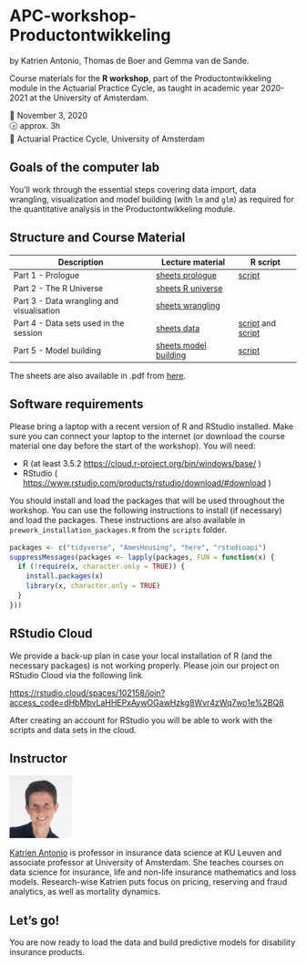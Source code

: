
# APC-workshop-Productontwikkeling

by Katrien Antonio, Thomas de Boer and Gemma van de Sande.

Course materials for the **R workshop**, part of the Productontwikkeling
module in the Actuarial Practice Cycle, as taught in academic year
2020-2021 at the University of Amsterdam.

📆 November 3, 2020 <br> 🕞 approx. 3h <br> 📌 Actuarial Practice Cycle,
University of Amsterdam

## Goals of the computer lab

You’ll work through the essential steps covering data import, data
wrangling, visualization and model building (with `lm` and `glm`) as
required for the quantitative analysis in the Productontwikkeling
module.

## Structure and Course Material

| Description                               | Lecture material                                                                                                                                        | R script                                                                                                                                                                                                              |
| ----------------------------------------- | ------------------------------------------------------------------------------------------------------------------------------------------------------- | --------------------------------------------------------------------------------------------------------------------------------------------------------------------------------------------------------------------- |
| Part 1 - Prologue                         | [sheets prologue](https://katrienantonio.github.io/APC-workshop-Productontwikkeling/sheets/APC_productontwikkeling_college_2.html#prologue)             | [script](https://katrienantonio.github.io/APC-workshop-Productontwikkeling/scripts/0_getting_started.R)                                                                                                               |
| Part 2 - The R Universe                   | [sheets R universe](https://katrienantonio.github.io/APC-workshop-Productontwikkeling/sheets/APC_productontwikkeling_college_2.html#universe)           |                                                                                                                                                                                                                       |
| Part 3 - Data wrangling and visualisation | [sheets wrangling](https://katrienantonio.github.io/APC-workshop-Productontwikkeling/sheets/APC_productontwikkeling_college_2.html#wrangling)           |                                                                                                                                                                                                                       |
| Part 4 - Data sets used in the session    | [sheets data](https://katrienantonio.github.io/APC-workshop-Productontwikkeling/sheets/APC_productontwikkeling_college_2.html#data-sets)                | [script](https://katrienantonio.github.io/APC-workshop-Productontwikkeling/scripts/1_data_sets_MTPL_Ames.R) and [script](https://katrienantonio.github.io/APC-workshop-Productontwikkeling/scripts/2_data_sets_AOV.R) |
| Part 5 - Model building                   | [sheets model building](https://katrienantonio.github.io/APC-workshop-Productontwikkeling/sheets/APC_productontwikkeling_college_2.html#model-building) | [script](https://katrienantonio.github.io/APC-workshop-Productontwikkeling/scripts/3_model_building.R)                                                                                                                |

The sheets are also available in .pdf from
[here](https://katrienantonio.github.io/APC-workshop-Productontwikkeling/sheets/Hands-on%20Workshop%20in%20R.pdf).

## Software requirements

Please bring a laptop with a recent version of R and RStudio installed.
Make sure you can connect your laptop to the internet (or download the
course material one day before the start of the workshop). You will
need:

  - R (at least 3.5.2 <https://cloud.r-project.org/bin/windows/base/> )
  - RStudio (
    <https://www.rstudio.com/products/rstudio/download/#download> )

You should install and load the packages that will be used throughout
the workshop. You can use the following instructions to install (if
necessary) and load the packages. These instructions are also available
in `prework_installation_packages.R` from the `scripts` folder.

``` r
packages <- c("tidyverse", "AmesHousing", "here", "rstudioapi")
suppressMessages(packages <- lapply(packages, FUN = function(x) {
  if (!require(x, character.only = TRUE)) {
    install.packages(x)
    library(x, character.only = TRUE)
  }
}))
```

## RStudio Cloud

We provide a back-up plan in case your local installation of R (and the
necessary packages) is not working properly. Please join our project on
RStudio Cloud via the following link

<https://rstudio.cloud/spaces/102158/join?access_code=dHbMbvLaHHEPxAywOGawHzkg8Wvr4zWq7wo1e%2BQ8>

After creating an account for RStudio you will be able to work with the
scripts and data sets in the cloud.

## Instructor

<img src="img/Katrien.jpg" width="110"/>

<p align="justify">

[Katrien Antonio](https://katrienantonio.github.io/) is professor in
insurance data science at KU Leuven and associate professor at
University of Amsterdam. She teaches courses on data science for
insurance, life and non-life insurance mathematics and loss models.
Research-wise Katrien puts focus on pricing, reserving and fraud
analytics, as well as mortality dynamics.

## Let’s go\!

You are now ready to load the data and build predictive models for
disability insurance products.
